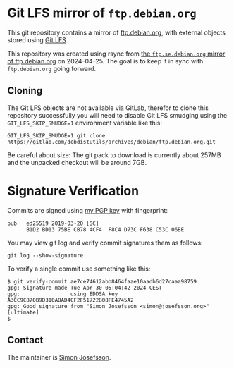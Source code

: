 # Git LFS mirror of `ftp.debian.org`

This git repository contains a mirror of
[ftp.debian.org](https://ftp.debian.org/), with external
objects stored using [Git LFS](https://git-lfs.com/).

This repository was created using rsync from [the `ftp.se.debian.org`
mirror of ftp.debian.org](https://www.debian.org/mirror/list-full) on
2024-04-25.  The goal is to keep it in sync with `ftp.debian.org`
going forward.

## Cloning

The Git LFS objects are not available via GitLab, therefor to clone
this repository successfully you will need to disable Git LFS smudging
using the `GIT_LFS_SKIP_SMUDGE=1` environment variable like this:

```
GIT_LFS_SKIP_SMUDGE=1 git clone https://gitlab.com/debdistutils/archives/debian/ftp.debian.org.git
```

Be careful about size: The git pack to download is currently about
257MB and the unpacked checkout will be around 7GB.

# Signature Verification

Commits are signed using [my PGP
key](https://blog.josefsson.org/2019/03/21/openpgp-2019-key-transition-statement/)
with fingerprint:

```
pub   ed25519 2019-03-20 [SC]
      B1D2 BD13 75BE CB78 4CF4  F8C4 D73C F638 C53C 06BE
```

You may view git log and verify commit signatures them as follows:

```
git log --show-signature
```

To verify a single commit use something like this:

```
$ git verify-commit ae7ce74612abb8464faae10aadb6d27caaa98759
gpg: Signature made Tue Apr 30 05:04:42 2024 CEST
gpg:                using EDDSA key A3CC9C870B9D310ABAD4CF2F51722B08FE4745A2
gpg: Good signature from "Simon Josefsson <simon@josefsson.org>" [ultimate]
$ 
```

## Contact

The maintainer is [Simon Josefsson](https://blog.josefsson.org/).
